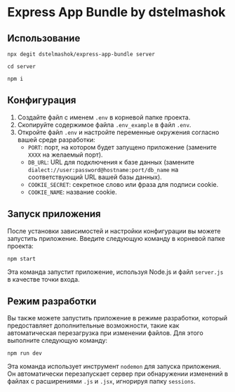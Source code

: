 # Express App Bundle by dstelmashok

## Использование

```shell
npx degit dstelmashok/express-app-bundle server

cd server

npm i

```

## Конфигурация

1. Создайте файл с именем `.env` в корневой папке проекта.
2. Скопируйте содержимое файла `.env_example` в файл `.env`.
3. Откройте файл `.env` и настройте переменные окружения согласно вашей среде разработки:
   - `PORT`: порт, на котором будет запущено приложение (замените `XXXX` на желаемый порт).
   - `DB_URL`: URL для подключения к базе данных (замените `dialect://user:password@hostname:port/db_name` на соответствующий URL вашей базы данных).
   - `COOKIE_SECRET`: секретное слово или фраза для подписи cookie.
   - `COOKIE_NAME`: название cookie.

## Запуск приложения

После установки зависимостей и настройки конфигурации вы можете запустить приложение. Введите следующую команду в корневой папке проекта:

```shell
npm start
```

Эта команда запустит приложение, используя Node.js и файл `server.js` в качестве точки входа.

## Режим разработки

Вы также можете запустить приложение в режиме разработки, который предоставляет дополнительные возможности, такие как автоматическая перезагрузка при изменении файлов. Для этого выполните следующую команду:

```shell
npm run dev
```

Эта команда использует инструмент `nodemon` для запуска приложения. Он автоматически перезапускает сервер при обнаружении изменений в файлах с расширениями `.js` и `.jsx`, игнорируя папку `sessions`.

